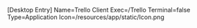 


[Desktop Entry]
Name=Trello Client
Exec=<path to the unzipped Trello folder>/Trello
Terminal=false
Type=Application
Icon=<path to the unzipped Trello folder>/resources/app/static/Icon.png